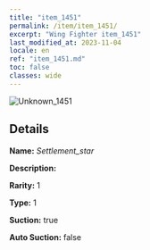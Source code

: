 ```yaml
---
title: "item_1451"
permalink: /item/item_1451/
excerpt: "Wing Fighter item_1451"
last_modified_at: 2023-11-04
locale: en
ref: "item_1451.md"
toc: false
classes: wide
---
```



 ![Unknown_1451](/images/item/Settlement_star_p.png)



## Details

 **Name:** *Settlement_star* 

 **Description:** 

 **Rarity:** 1 

 **Type:** 1 

 **Suction:** true 

 **Auto Suction:** false 


